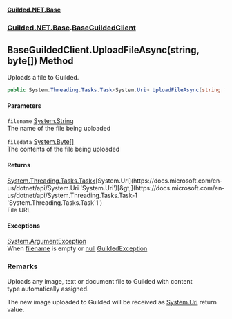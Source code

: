 
#### [Guilded.NET.Base](Guilded_NET_Base 'Guilded_NET_Base')
### [Guilded.NET.Base](Guilded_NET_Base#Guilded_NET_Base 'Guilded.NET.Base').[BaseGuildedClient](BaseGuildedClient 'Guilded.NET.Base.BaseGuildedClient')
## BaseGuildedClient.UploadFileAsync(string, byte[]) Method
Uploads a file to Guilded.  
```csharp
public System.Threading.Tasks.Task<System.Uri> UploadFileAsync(string filename, byte[] filedata);
```

#### Parameters
<a name='Guilded_NET_Base_BaseGuildedClient_UploadFileAsync(string_byte__)_filename'></a>
`filename` [System.String](https://docs.microsoft.com/en-us/dotnet/api/System.String 'System.String')  
The name of the file being uploaded
  
<a name='Guilded_NET_Base_BaseGuildedClient_UploadFileAsync(string_byte__)_filedata'></a>
`filedata` [System.Byte](https://docs.microsoft.com/en-us/dotnet/api/System.Byte 'System.Byte')[[]](https://docs.microsoft.com/en-us/dotnet/api/System.Array 'System.Array')  
The contents of the file being uploaded
  

#### Returns
[System.Threading.Tasks.Task&lt;](https://docs.microsoft.com/en-us/dotnet/api/System.Threading.Tasks.Task-1 'System.Threading.Tasks.Task`1')[System.Uri](https://docs.microsoft.com/en-us/dotnet/api/System.Uri 'System.Uri')[&gt;](https://docs.microsoft.com/en-us/dotnet/api/System.Threading.Tasks.Task-1 'System.Threading.Tasks.Task`1')  
File URL

#### Exceptions
[System.ArgumentException](https://docs.microsoft.com/en-us/dotnet/api/System.ArgumentException 'System.ArgumentException')  
When [filename](BaseGuildedClient_UploadFileAsync(string_byte__)#Guilded_NET_Base_BaseGuildedClient_UploadFileAsync(string_byte__)_filename 'Guilded.NET.Base.BaseGuildedClient.UploadFileAsync(string, byte[]).filename') is empty or [null](https://docs.microsoft.com/en-us/dotnet/csharp/language-reference/keywords/null 'https://docs.microsoft.com/en-us/dotnet/csharp/language-reference/keywords/null')
[GuildedException](GuildedException 'Guilded.NET.Base.GuildedException')  
### Remarks
Uploads any image, text or document file to Guilded with content  
type automatically assigned.



The new image uploaded to Guilded will be received as [System.Uri](https://docs.microsoft.com/en-us/dotnet/api/System.Uri 'System.Uri') return value.

